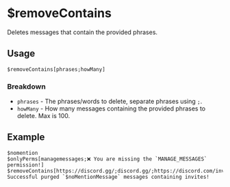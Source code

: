 # $removeContains
Deletes messages that contain the provided phrases.

## Usage
```
$removeContains[phrases;howMany]
```

### Breakdown
- `phrases` - The phrases/words to delete, separate phrases using `;`.
- `howMany` - How many messages containing the provided phrases to delete. Max is 100.

## Example
```
$nomention
$onlyPerms[managemessages;❌ You are missing the `MANAGE_MESSAGES` permission!]
$removeContains[https://discord.gg/;discord.gg/;https://discord.com/invite;$noMentionMessage]
Successful purged `$noMentionMessage` messages containing invites!
```
